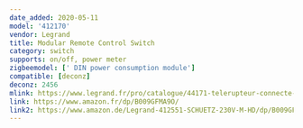 ```yaml
---
date_added: 2020-05-11
model: '412170'
vendor: Legrand
title: Modular Remote Control Switch
category: switch
supports: on/off, power meter
zigbeemodel: [' DIN power consumption module']
compatible: [deconz]
deconz: 2456
mlink: https://www.legrand.fr/pro/catalogue/44171-telerupteur-connecte-pour-tableau-electrique/telerupteur-modulaire-pour-installation-connectee-drivia-with-netatmo-silencieux-1p-16ax-230v-1-module
link: https://www.amazon.fr/dp/B009GFMA9O/
link2: https://www.amazon.de/Legrand-412551-SCHUETZ-230V-M-HD/dp/B009GFMA9O
---
```

